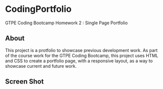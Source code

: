 # CodingPortfolio
GTPE Coding Bootcamp Homework 2 : Single Page Portfolio

## About
This project is a protfolio to showcase previous development work.
As part of the course work for the GTPE Coding Bootcamp, this project uses HTML and CSS to create a portfolio page, with a responsive layout, as a way to showcase current and future work.

## Screen Shot

